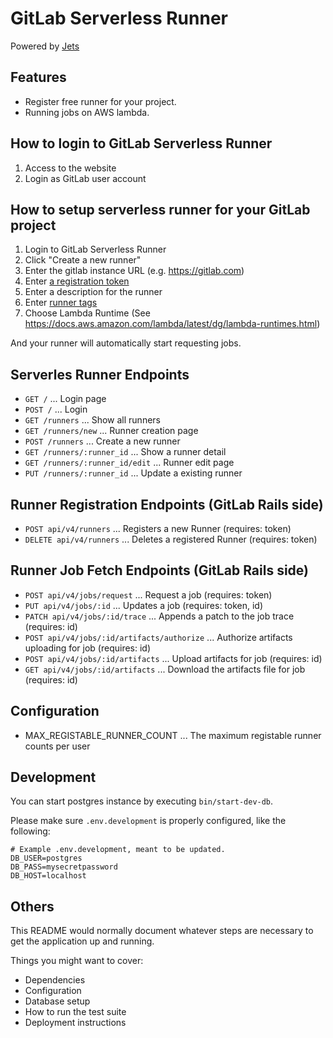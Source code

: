 # GitLab Serverless Runner

Powered by [Jets](https://github.com/tongueroo/jets)

## Features

- Register free runner for your project.
- Running jobs on AWS lambda.

## How to login to GitLab Serverless Runner

1. Access to the website
1. Login as GitLab user account

## How to setup serverless runner for your GitLab project

1. Login to GitLab Serverless Runner
1. Click "Create a new runner"
1. Enter the gitlab instance URL (e.g. https://gitlab.com)
1. Enter [a registration token](https://docs.gitlab.com/ee/ci/runners/#registering-a-specific-runner-with-a-project-registration-token)
1. Enter a description for the runner
1. Enter [runner tags](https://docs.gitlab.com/ee/ci/runners/#using-tags)
1. Choose Lambda Runtime (See https://docs.aws.amazon.com/lambda/latest/dg/lambda-runtimes.html)

And your runner will automatically start requesting jobs.

## Serverles Runner Endpoints

- `GET /` ... Login page
- `POST /` ... Login
- `GET /runners` ... Show all runners
- `GET /runners/new` ... Runner creation page
- `POST /runners` ... Create a new runner
- `GET /runners/:runner_id` ... Show a runner detail
- `GET /runners/:runner_id/edit` ... Runner edit page
- `PUT /runners/:runner_id` ... Update a existing runner

## Runner Registration Endpoints (GitLab Rails side)

- `POST api/v4/runners` ... Registers a new Runner (requires: token)
- `DELETE api/v4/runners` ... Deletes a registered Runner (requires: token)

## Runner Job Fetch Endpoints (GitLab Rails side)

- `POST api/v4/jobs/request` ... Request a job (requires: token)
- `PUT api/v4/jobs/:id` ... Updates a job (requires: token, id)
- `PATCH api/v4/jobs/:id/trace` ... Appends a patch to the job trace (requires: id)
- `POST api/v4/jobs/:id/artifacts/authorize` ... Authorize artifacts uploading for job (requires: id)
- `POST api/v4/jobs/:id/artifacts` ... Upload artifacts for job (requires: id)
- `GET api/v4/jobs/:id/artifacts` ... Download the artifacts file for job (requires: id)

## Configuration

- MAX_REGISTABLE_RUNNER_COUNT ... The maximum registable runner counts per user

## Development

You can start postgres instance by executing `bin/start-dev-db`.

Please make sure `.env.development` is properly configured, like the following:

```
# Example .env.development, meant to be updated.
DB_USER=postgres
DB_PASS=mysecretpassword
DB_HOST=localhost
```

## Others

This README would normally document whatever steps are necessary to get the application up and running.

Things you might want to cover:

* Dependencies
* Configuration
* Database setup
* How to run the test suite
* Deployment instructions
